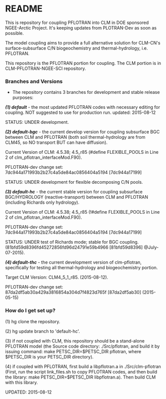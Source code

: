 # README #

This is repository for coupling PFLOTRAN into CLM in DOE sponsored NGEE-Arctic Project. It's keeping updates from PLOTRAN-Dev as soon as possible.

The model coupling aims to provide a full alternative solution for CLM-CN's surface-subsurface C/N biogeochemistry and thermal-hydrology, i.e. PFLOTRAN.

This repository is the PFLOTRAN portion for coupling. The CLM portion is in CLM-PFLOTRAN-NGEE-SCI repository.

### Branches and Versions ###

* The repository contains 3 branches for development and stable release purposes:
  
***(1) default*** - the most updated PFLOTRAN codes with necessary editing for coupling. NOT suggested to use for production run. updated: 2015-08-12

STATUS: UNDER development.

***(2) default-bgc*** - the current develop version for coupling subsurface BGC between CLM and PFLOTRAN (both soil thermal-hydrology are from CLM45, so NO transport BUT can have diffusion). 

Current Version of CLM: 4.5.38; 
4.5_r85 (#define FLEXIBLE_POOLS in Line 2 of clm_pflotran_interfaceMod.F90).
 
PFLOTRAN-dev change set: 7dc944a171993b2b27c4a5de84ac0856404a5194 [7dc944a17199] 

STATUS: UNDER development for flexible decomposing C/N pools.

***(3) default-hc*** - the current stable version for coupling subsurface BGC/HYDROLOGY (reactive-transport) between CLM and PFLOTRAN (including Richards only hydrology). 

Current Version of CLM: 4.5.38; 
4.5_r85 (!#define FLEXIBLE_POOLS in Line 2 of clm_pflotran_interfaceMod.F90).

PFLOTRAN-dev change set: 7dc944a171993b2b27c4a5de84ac0856404a5194 [7dc944a17199]

STATUS: UNDER test of Richards mode; stable for BGC coupling. (81bfd59d8396fd45272856fd96d24791e59b4966 [81bfd59d8396] @July-07-2015).  

***(4) default-thc*** - the current development version of clm-pflotran, specifically for testing all thermal-hydrology and biogeochemistry portion. 

Target CLM Version: CLM4_5_1_r85. (2015-08-12). 

PFLOTRAN-dev change set: 87da2df5ab30a429a3816854a304d7f4823d765f [87da2df5ab30] (2015-05-15)

### How do I get set up? ###

(1) hg clone the repository. 

(2) hg update branch to 'default-hc'.

(3) if not coupled with CLM, this repository should be a stand-alone PFLOTRAN model (the Source code directory: ./Src/pflotran, and build it by issuing command: make PETSC_DIR=$PETSC_DIR pflotran, where $PETSC_DIR is your PETSC_DIR directory).

(4) if coupled with PFLOTRAN, first build a libpflotran.a in ./Src/clm-pflotran (First, run the script link_files.sh to copy PFLOTRAN codes, and then build the library: make PETSC_DIR=$PETSC_DIR libpflotran.a). Then build CLM with this library. 

UPDATED: 2015-08-12